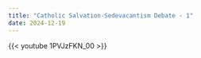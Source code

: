 ```yaml
---
title: "Catholic Salvation-Sedevacantism Debate - 1"
date: 2024-12-19
---
```


{{< youtube 1PVJzFKN_00 >}}
